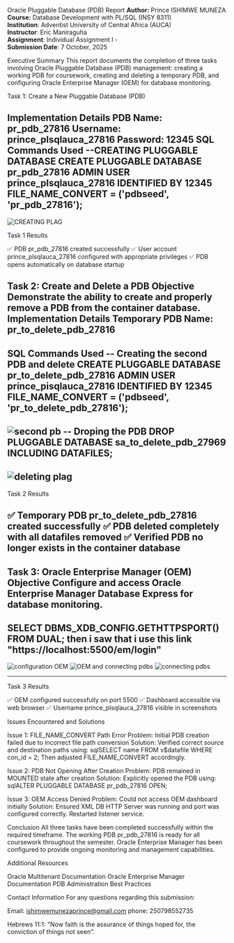 Oracle Pluggable Database (PDB)  Report
**Author:** Prince ISHIMWE MUNEZA
**Course:** Database Development with PL/SQL (INSY 8311)   
**Institution**: Adventist University of Central Africa (AUCA)  
**Instructor**: Eric Maniraguha  
**Assignment**: Individual Assignment I -  
**Submission Date**: 7 October, 2025

Executive Summary
This report documents the completion of three tasks involving Oracle Pluggable Database (PDB) management: creating a working PDB for coursework, creating and deleting a temporary PDB, and configuring Oracle Enterprise Manager (OEM) for database monitoring.

Task 1: Create a New Pluggable Database (PDB)

Implementation Details
PDB Name: pr_pdb_27816
Username: prince_plsqlauca_27816
Password: 12345
SQL Commands Used
--CREATING PLUGGABLE DATABASE
CREATE PLUGGABLE DATABASE pr_pdb_27816
ADMIN USER prince_plsqlauca_27816 IDENTIFIED BY 12345
FILE_NAME_CONVERT = ('pdbseed', 'pr_pdb_27816');
---
![CREATING PLAG](https://github.com/user-attachments/assets/4acdc75e-3a02-4a02-a301-9dfff2c3658b)

Task 1 Results

✅ PDB pr_pdb_27816 created successfully
✅ User account prince_plsqlauca_27816 configured with appropriate privileges
✅ PDB opens automatically on database startup


Task 2: Create and Delete a PDB
Objective
Demonstrate the ability to create and properly remove a PDB from the container database.
Implementation Details
Temporary PDB Name: pr_to_delete_pdb_27816
---
SQL Commands Used
-- Creating the second PDB and delete
CREATE PLUGGABLE DATABASE pr_to_delete_pdb_27816
ADMIN USER prince_pisqlauca_27816 IDENTIFIED BY 12345
FILE_NAME_CONVERT = ('pdbseed', 'pr_to_delete_pdb_27816');
---
![second pb](https://github.com/user-attachments/assets/797bc7bf-ed1e-4b7f-8f9f-23e746163151)
-- Droping the PDB
DROP PLUGGABLE DATABASE sa_to_delete_pdb_27969 INCLUDING DATAFILES;
---
![deleting plag](https://github.com/user-attachments/assets/764012d7-8418-4828-9076-0a1473156d6b)
---

Task 2 Results

✅ Temporary PDB pr_to_delete_pdb_27816 created successfully
✅ PDB deleted completely with all datafiles removed
✅ Verified PDB no longer exists in the container database
---


Task 3: Oracle Enterprise Manager (OEM)
Objective
Configure and access Oracle Enterprise Manager Database Express for database monitoring.
---
SELECT DBMS_XDB_CONFIG.GETHTTPSPORT() FROM DUAL;
then i saw that i use this link "https://localhost:5500/em/login"
--------
![configuration OEM](https://github.com/user-attachments/assets/1d85f63a-f5a0-473a-bec6-b594a46e8092)
![OEM](https://github.com/user-attachments/assets/03db05fd-2cea-40d5-bca0-efbc5d667182)
and connecting pdbs
![connecting pdbs](https://github.com/user-attachments/assets/00856713-1784-45dd-be13-6f1433eb4684)

---
Task 3 Results

✅ OEM configured successfully on port 5500
✅ Dashboard accessible via web browser
✅ Username prince_plsqlauca_27816 visible in screenshots


Issues Encountered and Solutions

Issue 1: FILE_NAME_CONVERT Path Error
Problem: Initial PDB creation failed due to incorrect file path conversion
Solution: Verified correct source and destination paths using:
sqlSELECT name FROM v$datafile WHERE con_id = 2;
Then adjusted FILE_NAME_CONVERT accordingly.

Issue 2: PDB Not Opening After Creation
Problem: PDB remained in MOUNTED state after creation
Solution: Explicitly opened the PDB using:
sqlALTER PLUGGABLE DATABASE pr_pdb_27816 OPEN;

Issue 3: OEM Access Denied
Problem: Could not access OEM dashboard initially
Solution: Ensured XML DB HTTP Server was running and port was configured correctly. Restarted listener service.


Conclusion
All three tasks have been completed successfully within the required timeframe. The working PDB pr_pdb_27816 is ready for all coursework throughout the semester. Oracle Enterprise Manager has been configured to provide ongoing monitoring and management capabilities.

Additional Resources

Oracle Multitenant Documentation
Oracle Enterprise Manager Documentation
PDB Administration Best Practices


Contact Information
For any questions regarding this submission:

Email: ishimwemunezaprince@gmail.com
phone: 250798552735

Hebrews 11:1: "Now faith is the assurance of things hoped for, the conviction of things not seen".
